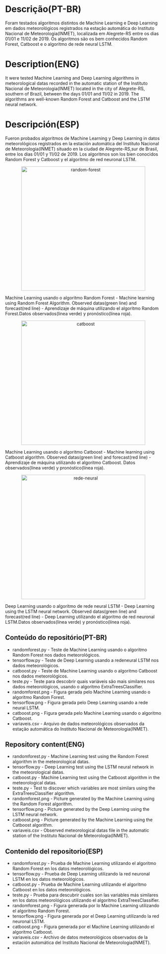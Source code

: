 # Descrição(PT-BR)
Foram testados algoritmos distintos de Machine Learning e Deep Learning em dados meteorológicos registrados na estação automática do Instituto Nacional de Meteorologia(INMET), localizada em Alegrete-RS entre os dias 01/01 e 11/02 de 2019. Os algoritmos são os bem conhecidos Random Forest, Catboost e o algoritmo de rede neural LSTM.

# Description(ENG)
It were tested Machine Learning and Deep Learning algorithms in meteorological datas recorded in the automatic station of the Instituto Nacional de Meteorologia(INMET) located in the city of Alegrete-RS, southern of Brazil, between the days 01/01 and 11/02 in 2019. The algorithms are well-known Random Forest and Catboost and the LSTM neural network.  

# Descripción(ESP)
Fueron probados algoritmos de Machine Learning y Deep Learning in datos meteorológicos registrados en la estación automática del Instituto Nacional de Meteorologia(INMET) situado en la ciudad de Alegrete-RS,sur de Brasil, entre los dias 01/01 y 11/02 de 2019. Los algoritmos son los bien conocidos Random Forest y Catboost y el algoritmo de red neuronal LSTM.

<p align="center">   
   <img src="https://github.com/wilmorales21/Scripts/assets/80546143/12b741ae-7c13-4970-bd97-600faf155131" alt="random-forest" height="400">
</p>

Machine Learning usando o algoritmo Random Forest - Machine learning using Random Forest Algorithm. Observed datas(green line) and forecast(red line) - Aprendizaje de máquina utilizando el algoritmo Random Forest.Datos observados(línea verde) y pronóstico(línea roja). 

<p align="center">   
   <img src="https://github.com/wilmorales21/Scripts/assets/80546143/187041866-351a7b2a-6da1-430a-9814-8fd22f79f889" alt="catboost" height="400">
</p>

Machine Learning usando o algoritmo Catboost - Machine learning using Catboost algorithm. Observed datas(green line) and forecast(red line) - Aprendizaje de máquina utilizando el algoritmo Catboost. Datos observados(línea verde) y pronóstico(línea roja).

<p align="center">   
   <img src="https://github.com/wilmorales21/Scripts/assets/80546143/187074725-adeaf7f4-b4d9-4f93-929e-e9c41989f1cb" alt="rede-neural" height="400">
</p>

Deep Learning usando o algoritmo de rede neural LSTM - Deep Learning using the LSTM neural network. Observed datas(green line) and forecast(red line) - Deep Learning utilizando el algoritmo de red neuronal LSTM.Datos observados(línea verde) y pronóstico(línea roja).

## Conteúdo do repositório(PT-BR)
+ randomforest.py - Teste de Machine Learning usando o algoritmo Random Forest nos dados meteorológicos.
+ tensorflow.py - Teste de Deep Learning usando a redeneural LSTM nos dados meteorológicos.
+ catboost.py - Teste de Machine Learning usando o algoritmo Catboost nos dados meteorológicos.
+ teste.py - Teste para descobrir quais variáveis são mais similares nos dados meteorológicos, usando o algoritmo ExtraTreesClassifier.
+ randomforest.png - Figura gerada pelo Machine Learning usando o algoritmo Random Forest.
+ tensorflow.png - Figura gerada pelo Deep Learning usando a rede neural LSTM.
+ catboost.png - Figura gerada pelo Machine Learning usando o algoritmo Catboost.
+ variaveis.csv - Arquivo de dados meteorológicos observados da estação automática do Instituto Nacional de Meteorologia(INMET).

## Repository content(ENG)
+ randomforest.py - Machine Learning test using the Random Forest algorithm in the meteorological datas.
+ tensorflow.py - Deep Learning test using the LSTM neural network in the meteorological datas.
+ catboost.py - Machine Learning test using the Catboost algorithm in the meteorological datas.
+ teste.py - Test to discover which variables are most similars using the ExtraTreesClassifier algorithm.
+ randomforest.png - Picture generated by the Machine Learning using the Random Forest algorithm.
+ tensorflow.png - Picture generated by the Deep Learning using the LSTM neural network.
+ catboost.png - Picture generated by the Machine Learning using the Catboost algorithm.
+ variaveis.csv - Observed meteorological datas file in the automatic station of the Instituto Nacional de Meteorologia(INMET).

## Contenido del repositorio(ESP)
+ randomforest.py - Prueba de Machine Learning utilizando el algoritmo Random Forest en los datos meteorológicos.
+ tensorflow.py - Prueba de Deep Learning utilizando la red neuronal LSTM en los datos meteorológicos.
+ catboost.py - Prueba de Machine Learning utilizando el algoritmo Catboost en los datos meteorológicos.
+ teste.py - Prueba para descubrir cuales son las variables más similares en los datos meteorológicos utilizando el algoritmo ExtraTreesClassifier.
+ randomforest.png - Figura generada por lo Machine Learning utilizando el algoritmo Random Forest.
+ tensorflow.png - Figura generada por el Deep Learning utilizando la red neuronal LSTM.
+ catboost.png - Figura generada por el Machine Learning utilizando el algoritmo Catboost.
+ variaveis.csv - Archivo de datos meteorológicos observados de la estación automática del Instituto Nacional de Meteorologia(INMET).
+ 
